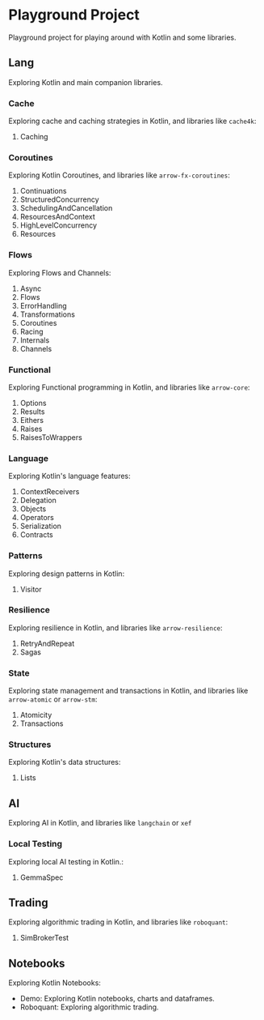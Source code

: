 # Playground Project

Playground project for playing around with Kotlin and some libraries.

## Lang

Exploring Kotlin and main companion libraries.

### Cache

Exploring cache and caching strategies in Kotlin, and libraries like `cache4k`:
1. Caching

### Coroutines

Exploring Kotlin Coroutines, and libraries like `arrow-fx-coroutines`:
1. Continuations
2. StructuredConcurrency
3. SchedulingAndCancellation
4. ResourcesAndContext
5. HighLevelConcurrency
6. Resources

### Flows

Exploring Flows and Channels:
1. Async
2. Flows
3. ErrorHandling
4. Transformations
5. Coroutines
6. Racing
7. Internals
8. Channels

### Functional

Exploring Functional programming in Kotlin, and libraries like `arrow-core`:
1. Options
2. Results
3. Eithers
4. Raises
5. RaisesToWrappers

### Language

Exploring Kotlin's language features:
1. ContextReceivers
2. Delegation
3. Objects
4. Operators
5. Serialization
6. Contracts

### Patterns

Exploring design patterns in Kotlin:
1. Visitor

### Resilience

Exploring resilience in Kotlin, and libraries like `arrow-resilience`:
1. RetryAndRepeat
2. Sagas

### State

Exploring state management and transactions in Kotlin, and libraries like `arrow-atomic` or `arrow-stm`:
1. Atomicity
2. Transactions

### Structures

Exploring Kotlin's data structures:
1. Lists

## AI

Exploring AI in Kotlin, and libraries like `langchain` or `xef`

### Local Testing

Exploring local AI testing in Kotlin.:
1. GemmaSpec

## Trading

Exploring algorithmic trading in Kotlin, and libraries like `roboquant`:
1. SimBrokerTest

## Notebooks 

Exploring Kotlin Notebooks:
- Demo: Exploring Kotlin notebooks, charts and dataframes.
- Roboquant: Exploring algorithmic trading.

